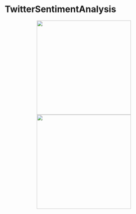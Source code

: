 # TwitterSentimentAnalysis

<p align="center">
<img src="https://github.com/maneesh51/TwitterSentimentAnalysis/blob/main/F1.PNG" width="300">
<img src="https://github.com/maneesh51/TwitterSentimentAnalysis/blob/main/F2.PNG" width="300">
</p>
